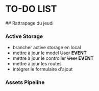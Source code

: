 # TO-DO LIST

## Rattrapage du jeudi

### Active Storage

* brancher active storage en local
* mettre à jour le model ~~User~~ **EVENT**
* mettre à jour le controller ~~User~~ **EVENT**
* mettre à jour les routes
* intégrer le formulaire d'ajout

### Assets Pipeline
